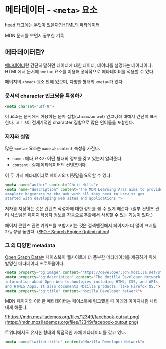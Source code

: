 # 메타데이터 - `<meta>` 요소

[head 태그에는 무엇이 있을까? HTML의 메타데이터](https://developer.mozilla.org/ko/docs/Learn/HTML/Introduction_to_HTML/The_head_metadata_in_HTML)

MDN 문서를 보면서 공부한 기록



## 메타데이터란?

[메타데이터](https://ko.wikipedia.org/wiki/%EB%A9%94%ED%83%80%EB%8D%B0%EC%9D%B4%ED%84%B0)란 간단히 말하면 데이터에 대한 데이터, 데이터를 설명하는 데이터이다. HTML에서 문서에 `<meta>` 요소를 이용해 공식적으로 메타데이터를 적용할 수 있다.

페이지의 `<head>` 요소 안에 있으며, 다양한 형태의 `<meta>`가 있다.



### 문서의 character 인코딩을 특정하기

```html
<meta charset="utf-8">
```

이 요소는 문서에서 허용하는 문자 집합(character set) 인코딩에 대해서 간단히 표시한다. `utf-8`이 전세계적인  character 집합으로 많은 언어들을 포함한다.



### 저자와 설명

많은 `<meta>` 요소는 `name` 과 `content` 속성을 가진다.

- `name` : 메타 요소가 어떤 형태의 정보를 갖고 있는지 알려준다.
- `content` : 실제 메타데이터의 컨텐츠이다.

이 두 가지 메타데이터로 페이지의 머릿말을 요약할 수 있다.

```html
<meta name="author" content="Chris Mills">
<meta name="description" content="The MDN Learning Area aims to provide
complete beginners to the Web with all they need to know to get
started with developing web sites and applications.">
```

저자를 지정하는 것은 컨텐츠 작성자에 대한 정보를 볼 수 있게 해준다. (일부 컨텐츠 관리 시스템은 페이지 작성자 정보를 자동으로 추출해서 사용할 수 있는 기능이 있다.)

페이지 콘텐츠 관련 키워드를 포함시키는 것은 검색엔진에서 페이지가 더 많이 표시될 가능성을 높인다. ([SEO - Search Engine Optimization](https://developer.mozilla.org/ko/docs/Glossary/SEO))



### 그 외 다양한 metadata

[Open Graph Data](https://ogp.me/)는 페이스북이 웹사이트에 더 풍부한 메타데이터를 제공하기 위해 발명한 메타데이터 프로토콜이다.

```html
<meta property="og:image" content="https://developer.cdn.mozilla.net/static/img/opengraph-logo.dc4e08e2f6af.png">
<meta property="og:description" content="The Mozilla Developer Network (MDN) provides
information about Open Web technologies including HTML, CSS, and APIs for both Web sites
and HTML5 Apps. It also documents Mozilla products, like Firefox OS.">
<meta property="og:title" content="Mozilla Developer Network">
```

MDN 페이지의 이러한 메타데이터는 페이스북에 링크했을 때 아래의 이미지처럼 나타내게 해준다.

![https://mdn.mozillademos.org/files/12349/facebook-output.png](https://mdn.mozillademos.org/files/12349/facebook-output.png)

트위터에서도 유사한 형태의 독점적인 자체 메타데이터를 갖고 있다.

```html
<meta name="twitter:title" content="Mozilla Developer Network">
```

